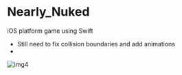 # Nearly_Nuked
iOS platform game using Swift

- Still need to fix collision boundaries and add animations
- 
![img4](https://cloud.githubusercontent.com/assets/7060256/18226805/af16510a-71df-11e6-8ba5-033abec74c41.png)

